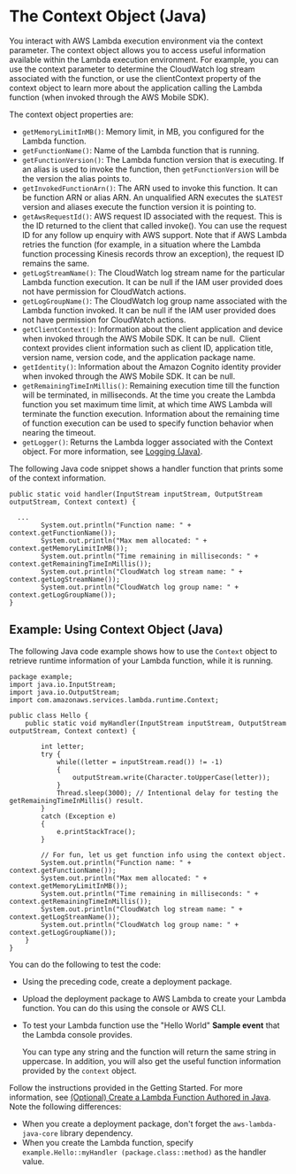 # The Context Object \(Java\)<a name="java-context-object"></a>

You interact with AWS Lambda execution environment via the context parameter\. The context object allows you to access useful information available within the Lambda execution environment\. For example, you can use the context parameter to determine the CloudWatch log stream associated with the function, or use the clientContext property of the context object to learn more about the application calling the Lambda function \(when invoked through the AWS Mobile SDK\)\.

The context object properties are:
+ `getMemoryLimitInMB()`: Memory limit, in MB, you configured for the Lambda function\.
+ `getFunctionName()`: Name of the Lambda function that is running\.
+ `getFunctionVersion()`: The Lambda function version that is executing\. If an alias is used to invoke the function, then `getFunctionVersion` will be the version the alias points to\.
+ `getInvokedFunctionArn()`: The ARN used to invoke this function\. It can be function ARN or alias ARN\. An unqualified ARN executes the `$LATEST` version and aliases execute the function version it is pointing to\. 
+  `getAwsRequestId()`: AWS request ID associated with the request\. This is the ID returned to the client that called invoke\(\)\. You can use the request ID for any follow up enquiry with AWS support\. Note that if AWS Lambda retries the function \(for example, in a situation where the Lambda function processing Kinesis records throw an exception\), the request ID remains the same\.
+ `getLogStreamName()`: The CloudWatch log stream name for the particular Lambda function execution\. It can be null if the IAM user provided does not have permission for CloudWatch actions\.
+ `getLogGroupName()`: The CloudWatch log group name associated with the Lambda function invoked\. It can be null if the IAM user provided does not have permission for CloudWatch actions\.
+ `getClientContext()`: Information about the client application and device when invoked through the AWS Mobile SDK\. It can be null\.  Client context provides client information such as client ID, application title, version name, version code, and the application package name\.
+  `getIdentity()`: Information about the Amazon Cognito identity provider when invoked through the AWS Mobile SDK\. It can be null\.
+ `getRemainingTimeInMillis()`: Remaining execution time till the function will be terminated, in milliseconds\. At the time you create the Lambda function you set maximum time limit, at which time AWS Lambda will terminate the function execution\. Information about the remaining time of function execution can be used to specify function behavior when nearing the timeout\.
+ `getLogger()`: Returns the Lambda logger associated with the Context object\. For more information, see [Logging \(Java\)](java-logging.md)\.

 The following Java code snippet shows a handler function that prints some of the context information\. 

```
public static void handler(InputStream inputStream, OutputStream outputStream, Context context) {
        
  ...
        System.out.println("Function name: " + context.getFunctionName());
        System.out.println("Max mem allocated: " + context.getMemoryLimitInMB());
        System.out.println("Time remaining in milliseconds: " + context.getRemainingTimeInMillis());
        System.out.println("CloudWatch log stream name: " + context.getLogStreamName());
        System.out.println("CloudWatch log group name: " + context.getLogGroupName());        
}
```

## Example: Using Context Object \(Java\)<a name="java-wt-context-object"></a>

The following Java code example shows how to use the `Context` object to retrieve runtime information of your Lambda function, while it is running\. 

```
package example;
import java.io.InputStream;
import java.io.OutputStream;
import com.amazonaws.services.lambda.runtime.Context; 

public class Hello {
    public static void myHandler(InputStream inputStream, OutputStream outputStream, Context context) {
        
        int letter;
        try {       
            while((letter = inputStream.read()) != -1)
            {
                outputStream.write(Character.toUpperCase(letter));
            }
            Thread.sleep(3000); // Intentional delay for testing the getRemainingTimeInMillis() result.
        }
        catch (Exception e)
        {
            e.printStackTrace();
        }
       
        // For fun, let us get function info using the context object.
        System.out.println("Function name: " + context.getFunctionName());
        System.out.println("Max mem allocated: " + context.getMemoryLimitInMB());
        System.out.println("Time remaining in milliseconds: " + context.getRemainingTimeInMillis());
        System.out.println("CloudWatch log stream name: " + context.getLogStreamName());
        System.out.println("CloudWatch log group name: " + context.getLogGroupName());
    }
}
```

You can do the following to test the code:
+ Using the preceding code, create a deployment package\.
+ Upload the deployment package to AWS Lambda to create your Lambda function\. You can do this using the console or AWS CLI\.
+ To test your Lambda function use the "Hello World" **Sample event** that the Lambda console provides\. 

  You can type any string and the function will return the same string in uppercase\. In addition, you will also get the useful function information provided by the `context` object\.

Follow the instructions provided in the Getting Started\. For more information, see  [\(Optional\) Create a Lambda Function Authored in Java](get-started-step4-optional.md)\. Note the following differences:
+ When you create a deployment package, don't forget the `aws-lambda-java-core` library dependency\.
+ When you create the Lambda function, specify `example.Hello::myHandler (package.class::method)` as the handler value\.